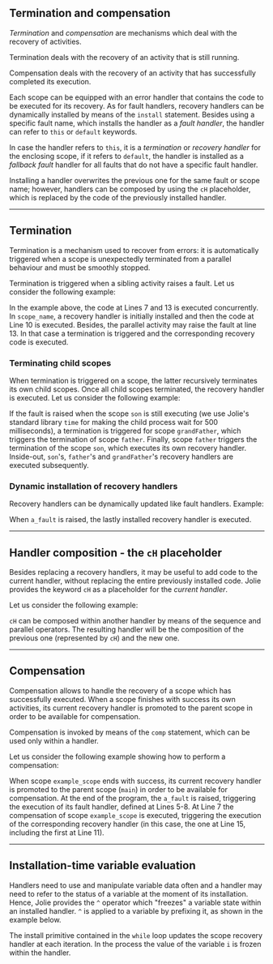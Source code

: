 ## Termination and compensation

*Termination* and *compensation* are mechanisms which deal with the recovery of activities.

Termination deals with the recovery of an activity that is still running.

Compensation deals with the recovery of an activity that has successfully completed its execution.

Each scope can be equipped with an error handler that contains the code to be executed for its recovery. As for fault handlers, recovery handlers can be dynamically installed by means of the `install` statement. Besides using a specific fault name, which installs the handler as a *fault handler*, the handler can refer to `this` or `default` keywords.

In case the handler refers to `this`, it is a *termination* or *recovery handler* for the enclosing scope, if it refers to `default`, the handler is installed as a *fallback fault* handler for all faults that do not have a specific fault handler.

Installing a handler overwrites the previous one for the same fault or scope name; however, handlers can be composed by using the `cH` placeholder, which is replaced by the code of the previously installed handler.

---

## Termination

Termination is a mechanism used to recover from errors: it is automatically triggered when a scope is unexpectedly terminated from a parallel behaviour and must be smoothly stopped.

Termination is triggered when a sibling activity raises a fault. Let us consider the following example:

<div class="code" src="termination_and_compensation_1.ol"></div>

In the example above, the code at Lines 7 and 13 is executed concurrently. In `scope_name`, a recovery handler is initially installed and then the code at Line 10 is executed. Besides, the parallel activity may raise the fault at line 13. In that case a termination is triggered and the corresponding recovery code is executed.

### Terminating child scopes

When termination is triggered on a scope, the latter recursively terminates its own child scopes. Once all child scopes terminated, the recovery handler is executed. Let us consider the following example:

<div class="code" src="termination_and_compensation_2.ol"></div>

If the fault is raised when the scope `son` is still executing (we use Jolie's standard library `time` for making the child process wait for 500 milliseconds), a termination is triggered for scope `grandFather`, which triggers the termination of scope `father`. Finally, scope `father` triggers the termination of the scope `son`, which executes its own recovery handler. Inside-out, `son`'s, `father`'s and `grandFather`'s recovery handlers are executed subsequently.

### Dynamic installation of recovery handlers

Recovery handlers can be dynamically updated like fault handlers. Example:

<div class="code" src="termination_and_compensation_3.ol"></div>

When `a_fault` is raised, the lastly installed recovery handler is executed.

---

## Handler composition - the `cH` placeholder

Besides replacing a recovery handlers, it may be useful to add code to the current handler, without replacing the entire previously installed code. Jolie provides the keyword `cH` as a placeholder for the *current handler*.

Let us consider the following example:

<div class="code" src="termination_and_compensation_4.ol"></div>

`cH` can be composed within another handler by means of the sequence and parallel operators. The resulting handler will be the composition of the previous one (represented by `cH`) and the new one.

---

## Compensation

Compensation allows to handle the recovery of a scope which has successfully executed. When a scope finishes with success its own activities, its current recovery handler is promoted to the parent scope in order to be available for compensation.

Compensation is invoked by means of the `comp` statement, which can be used only within a handler.

Let us consider the following example showing how to perform a compensation:

<div class="code" src="termination_and_compensation_5.ol"></div>

When scope `example_scope` ends with success, its current recovery handler is promoted to the parent scope (`main`) in order to be available for compensation. At the end of the program, the `a_fault` is raised, triggering the execution of its fault handler, defined at Lines 5-8. At Line 7 the compensation of scope `example_scope` is executed, triggering the execution of the corresponding recovery handler (in this case, the one at Line 15, including the first at Line 11).

---

## Installation-time variable evaluation

Handlers need to use and manipulate variable data often and a handler may need to refer to the status of a variable at the moment of its installation. Hence, Jolie provides the `^` operator which "freezes" a variable state within an installed handler. `^` is applied to a variable by prefixing it, as shown in the example below.

<div class="code" src="termination_and_compensation_6.ol"></div>

The install primitive contained in the `while` loop updates the scope recovery handler at each iteration. In the process the value of the variable `i` is frozen within the handler.